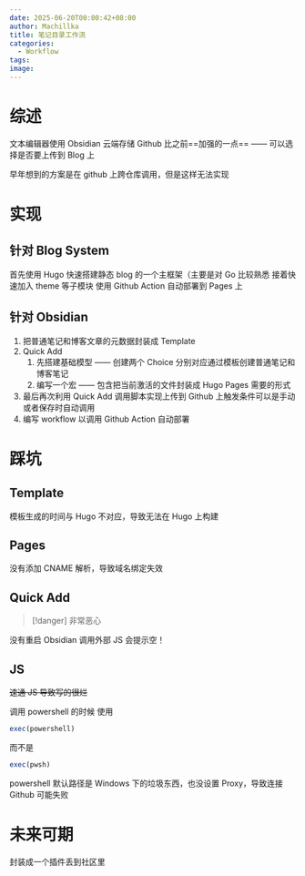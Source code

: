 ```yaml
---
date: 2025-06-20T00:00:42+08:00
author: Machillka
title: 笔记目录工作流
categories:
  - Workflow
tags: 
image:
---
```

# 综述

文本编辑器使用 Obsidian
云端存储 Github
比之前==加强的一点== —— 可以选择是否要上传到 Blog 上

早年想到的方案是在 github 上跨仓库调用，但是这样无法实现

# 实现

## 针对 Blog System

首先使用 Hugo 快速搭建静态 blog 的一个主框架（主要是对 Go 比较熟悉
接着快速加入 theme 等子模块
使用 Github Action 自动部署到 Pages 上

## 针对 Obsidian

1. 把普通笔记和博客文章的元数据封装成 Template
2. Quick Add
	1. 先搭建基础模型 —— 创建两个 Choice 分别对应通过模板创建普通笔记和博客笔记
	2. 编写一个宏 —— 包含把当前激活的文件封装成 Hugo Pages 需要的形式
3. 最后再次利用 Quick Add 调用脚本实现上传到 Github 上触发条件可以是手动或者保存时自动调用
4. 编写 workflow 以调用 Github Action 自动部署

# 踩坑

## Template

模板生成的时间与 Hugo 不对应，导致无法在 Hugo 上构建

## Pages

没有添加 CNAME 解析，导致域名绑定失效

## Quick Add

>[!danger] 非常恶心

没有重启 Obsidian 调用外部 JS 会提示空！

## JS

~~速通 JS 导致写的很烂~~

调用 powershell 的时候 使用

```js
exec(powershell)
```

而不是

```js
exec(pwsh)
```

powershell 默认路径是 Windows 下的垃圾东西，也没设置 Proxy，导致连接 Github 可能失败

# 未来可期

封装成一个插件丢到社区里